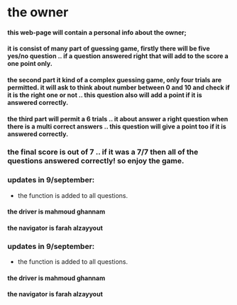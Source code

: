 # the owner
#### this web-page will contain a personal info about the owner;
#### it is consist of many part of guessing game, firstly there will be five yes/no question .. if a question answered right that will add to the score a one point only.
#### the second part it kind of a complex guessing game, only four trials are permitted. it will ask to think about number between 0 and 10 and check if it is the right one or not .. this question also will add a point if it is answered correctly.
#### the third part will permit a 6 trials .. it about answer a right question when there is a multi correct answers .. this question will give a point too if it is answered correctly.

### the final score is out of 7 .. if it was a 7/7 then all of the questions answered correctly! so enjoy the game.

### updates in 9/september:
* the function is added to all questions.
#### the driver is mahmoud ghannam
#### the navigator is farah alzayyout

### updates in 9/september:
* the function is added to all questions.

#### the driver is mahmoud ghannam
#### the navigator is farah alzayyout
